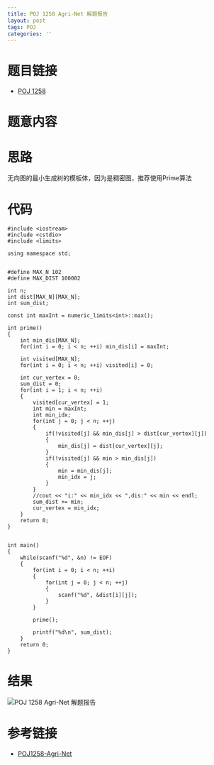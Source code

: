```yaml
---
title: POJ 1258 Agri-Net 解题报告
layout: post
tags: POJ
categories: ''
---
```

# 题目链接

* [POJ 1258](http://poj.org/problem?id=1258)

# 题意内容

# 思路
无向图的最小生成树的模板体，因为是稠密图，推荐使用Prime算法

# 代码
```
#include <iostream>
#include <cstdio>
#include <limits>

using namespace std;


#define MAX_N 102
#define MAX_DIST 100002

int n;
int dist[MAX_N][MAX_N];
int sum_dist;

const int maxInt = numeric_limits<int>::max();

int prime()
{	
	int min_dis[MAX_N];
	for(int i = 0; i < n; ++i) min_dis[i] = maxInt;
	
	int visited[MAX_N];
	for(int i = 0; i < n; ++i) visited[i] = 0;
	
	int cur_vertex = 0;	
	sum_dist = 0;
	for(int i = 1; i < n; ++i)
	{
		visited[cur_vertex] = 1;
		int min = maxInt;
		int min_idx;
		for(int j = 0; j < n; ++j)
		{
			if(!visited[j] && min_dis[j] > dist[cur_vertex][j])
			{
				min_dis[j] = dist[cur_vertex][j];
			}
			if(!visited[j] && min > min_dis[j])
			{
				min = min_dis[j];
				min_idx = j;
			}
		}
		//cout << "i:" << min_idx << ",dis:" << min << endl;
		sum_dist += min;
		cur_vertex = min_idx;
	}
	return 0;
}


int main()
{
	while(scanf("%d", &n) != EOF)
	{
		for(int i = 0; i < n; ++i)
		{
			for(int j = 0; j < n; ++j)
			{
				scanf("%d", &dist[i][j]);
			}
		}
		
		prime();
		
		printf("%d\n", sum_dist);
	}
	return 0;
}
```

# 结果
![POJ 1258 Agri-Net 解题报告](http://pam39teno.bkt.clouddn.com/JekyllWriter/QQ%E6%88%AA%E5%9B%BE20180625115147.jpg)

# 参考链接

* [POJ1258-Agri-Net](https://blog.csdn.net/lyy289065406/article/details/6645982)